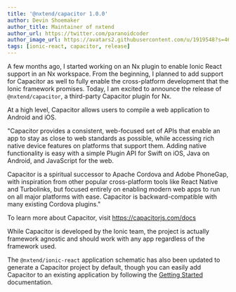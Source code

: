```yaml
---
title: '@nxtend/capacitor 1.0.0'
author: Devin Shoemaker
author_title: Maintainer of nxtend
author_url: https://twitter.com/paranoidcoder
author_image_url: https://avatars2.githubusercontent.com/u/1919548?s=460&u=e8799ad545249d59bf57b7ee35a8841825004ca0&v=4
tags: [ionic-react, capacitor, release]
---
```


A few months ago, I started working on an Nx plugin to enable Ionic React support in an Nx workspace. From the beginning, I planned to add support for Capacitor as well to fully enable the cross-platform development that the Ionic framework promises. Today, I am excited to announce the release of `@nxtend/capacitor`, a third-party Capacitor plugin for Nx.

<!--truncate-->

At a high level, Capacitor allows users to compile a web application to Android and iOS.

"Capacitor provides a consistent, web-focused set of APIs that enable an app to stay as close to web standards as possible, while accessing rich native device features on platforms that support them. Adding native functionality is easy with a simple Plugin API for Swift on iOS, Java on Android, and JavaScript for the web.

Capacitor is a spiritual successor to Apache Cordova and Adobe PhoneGap, with inspiration from other popular cross-platform tools like React Native and Turbolinks, but focused entirely on enabling modern web apps to run on all major platforms with ease. Capacitor is backward-compatible with many existing Cordova plugins."

To learn more about Capacitor, visit https://capacitorjs.com/docs

While Capacitor is developed by the Ionic team, the project is actually framework agnostic and should work with any app regardless of the framework used.

The `@nxtend/ionic-react` application schematic has also been updated to generate a Capacitor project by default, though you can easily add Capacitor to an existing application by following the [Getting Started](../../../../docs/capacitor/getting-started) documentation.
